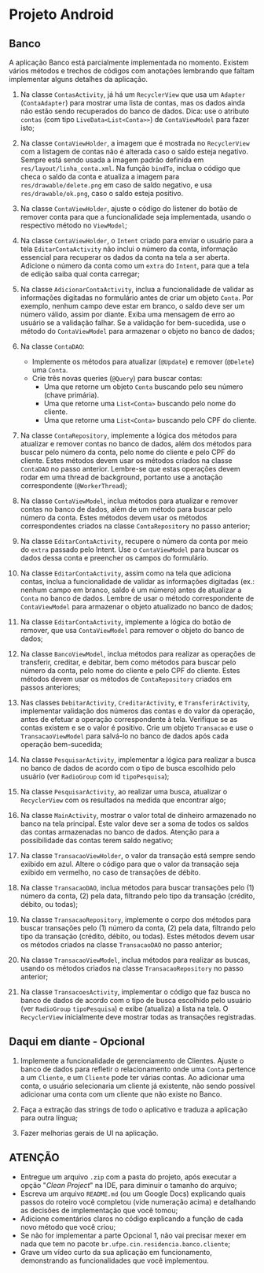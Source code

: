 # Projeto Android

## Banco

A aplicação Banco está parcialmente implementada no momento. Existem vários métodos e trechos de códigos com anotações lembrando que faltam implementar alguns detalhes da aplicação.

1. Na classe `ContasActivity`, já há um `RecyclerView` que usa um `Adapter` (`ContaAdapter`) para mostrar uma lista de contas, mas os dados ainda não estão sendo recuperados do banco de dados. Dica: use o atributo `contas` (com tipo `LiveData<List<Conta>>`) de `ContaViewModel` para fazer isto;

2. Na classe `ContaViewHolder`, a imagem que é mostrada no `RecyclerView` com a listagem de contas não é alterada caso o saldo esteja negativo. Sempre está sendo usada a imagem padrão definida em `res/layout/linha_conta.xml`. Na função `bindTo`, inclua o código que checa o saldo da conta e atualiza a imagem para `res/drawable/delete.png` em caso de saldo negativo, e usa `res/drawable/ok.png`, caso o saldo esteja positivo. 

3. Na classe `ContaViewHolder`, ajuste o código do listener do botão de remover conta para que a funcionalidade seja implementada, usando o respectivo método no `ViewModel`;

4. Na classe `ContaViewHolder`, o `Intent` criado para enviar o usuário para a tela `EditarContaActivity` não inclui o número da conta, informação essencial para recuperar os dados da conta na tela a ser aberta. Adicione o número da conta como um `extra` do `Intent`, para que a tela de edição saiba qual conta carregar;

5. Na classe `AdicionarContaActivity`, inclua a funcionalidade de validar as informações digitadas no formulário antes de criar um objeto `Conta`.  Por exemplo, nenhum campo deve estar em branco, o saldo deve ser um número válido, assim por diante. Exiba uma mensagem de erro ao usuário se a validação falhar. Se a validação for bem-sucedida, use o método do `ContaViewModel` para armazenar o objeto no banco de dados;

6. Na classe `ContaDAO`:
    - Implemente os métodos para atualizar (`@Update`) e remover (`@Delete`) uma `Conta`.
    - Crie três novas queries (`@Query`) para buscar contas:
        * Uma que retorne um objeto `Conta` buscando pelo seu número (chave primária).
        * Uma que retorne uma `List<Conta>` buscando pelo nome do cliente.
        * Uma que retorne uma `List<Conta>` buscando pelo CPF do cliente.

7. Na classe `ContaRepository`, implemente a lógica dos métodos para atualizar e remover contas no banco de dados, além dos métodos para buscar pelo número da conta, pelo nome do cliente e pelo CPF do cliente. Estes métodos devem usar os métodos criados na classe `ContaDAO` no passo anterior. Lembre-se que estas operações devem rodar em uma thread de background, portanto use a anotação correspondente (`@WorkerThread`);

8. Na classe `ContaViewModel`, inclua métodos para atualizar e remover contas no banco de dados, além de um método para buscar pelo número da conta. Estes métodos devem usar os métodos correspondentes criados na classe `ContaRepository` no passo anterior;

9. Na classe `EditarContaActivity`, recupere o número da conta por meio do `extra` passado pelo Intent. Use o `ContaViewModel` para buscar os dados dessa conta e preencher os campos do formulário.

10. Na classe `EditarContaActivity`, assim como na tela que adiciona contas, inclua a funcionalidade de validar as informações digitadas (ex.: nenhum campo em branco, saldo é um número) antes de atualizar a `Conta` no banco de dados. Lembre de usar o método correspondente de `ContaViewModel` para armazenar o objeto atualizado no banco de dados;

11. Na classe `EditarContaActivity`, implemente a lógica do botão de remover, que usa `ContaViewModel` para remover o objeto do banco de dados;

12. Na classe `BancoViewModel`, inclua métodos para realizar as operações de transferir, creditar, e debitar, bem como métodos para buscar pelo número da conta, pelo nome do cliente e pelo CPF do cliente. Estes métodos devem usar os métodos de `ContaRepository` criados em passos anteriores;

13. Nas classes `DebitarActivity`, `CreditarActivity`, e `TransferirActivity`, implementar validação dos números das contas e do valor da operação, antes de efetuar a operação correspondente à tela. Verifique se as contas existem e se o valor é positivo. Crie um objeto `Transacao` e use o `TransacaoViewModel` para salvá-lo no banco de dados após cada operação bem-sucedida;

14. Na classe `PesquisarActivity`, implementar a lógica para realizar a busca no banco de dados de acordo com o tipo de busca escolhido pelo usuário (ver `RadioGroup` com id `tipoPesquisa`);

15. Na classe `PesquisarActivity`, ao realizar uma busca, atualizar o `RecyclerView` com os resultados na medida que encontrar algo;

16. Na classe `MainActivity`, mostrar o valor total de dinheiro armazenado no banco na tela principal. Este valor deve ser a soma de todos os saldos das contas armazenadas no banco de dados. Atenção para a possibilidade das contas terem saldo negativo;

17. Na classe `TransacaoViewHolder`, o valor da transação está sempre sendo exibido em azul. Altere o código para que o valor da transação seja exibido em vermelho, no caso de transações de débito.

18. Na classe `TransacaoDAO`, inclua métodos para buscar transações pelo (1) número da conta, (2) pela data, filtrando pelo tipo da transação (crédito, débito, ou todas);

19. Na classe `TransacaoRepository`, implemente o corpo dos métodos para buscar transações pelo (1) número da conta, (2) pela data, filtrando pelo tipo da transação (crédito, débito, ou todas). Estes métodos devem usar os métodos criados na classe `TransacaoDAO` no passo anterior;

20. Na classe `TransacaoViewModel`, inclua métodos para realizar as buscas, usando os métodos criados na classe `TransacaoRepository` no passo anterior;

21. Na classe `TransacoesActivity`, implementar o código que faz busca no banco de dados de acordo com o tipo de busca escolhido pelo usuário (ver `RadioGroup` `tipoPesquisa`) e exibe (atualiza) a lista na tela. O `RecyclerView` inicialmente deve mostrar todas as transações registradas.

## Daqui em diante - Opcional

1. Implemente a funcionalidade de gerenciamento de Clientes. Ajuste o banco de dados para refletir o relacionamento onde uma `Conta` pertence a um `Cliente`, e um `Cliente` pode ter várias contas. Ao adicionar uma conta, o usuário selecionaria um cliente já existente, não sendo possível adicionar uma conta com um cliente que não existe no Banco.

2. Faça a extração das strings de todo o aplicativo e traduza a aplicação para outra língua;

3. Fazer melhorias gerais de UI na aplicação.

## ATENÇÃO

- Entregue um arquivo `.zip` com a pasta do projeto, após executar a opção "_Clean Project_" na IDE, para diminuir o tamanho do arquivo;
- Escreva um arquivo `README.md` (ou um Google Docs) explicando quais passos do roteiro você completou (vide numeração acima) e detalhando as decisões de implementação que você tomou;
- Adicione comentários claros no código explicando a função de cada novo método que você criou;
- Se não for implementar a parte Opcional 1, não vai precisar mexer em nada que tem no pacote `br.ufpe.cin.residencia.banco.cliente`;
- Grave um vídeo curto da sua aplicação em funcionamento, demonstrando as funcionalidades que você implementou.